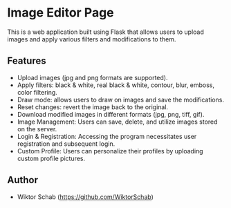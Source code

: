 # Image Editor Page

This is a web application built using Flask that allows users to upload images and apply various filters and modifications to them.

## Features

- Upload images (jpg and png formats are supported).
- Apply filters: black & white, real black & white, contour, blur, emboss, color filtering.
- Draw mode: allows users to draw on images and save the modifications.
- Reset changes: revert the image back to the original.
- Download modified images in different formats (jpg, png, tiff, gif).
- Image Management: Users can save, delete, and utilize images stored on the server.
- Login & Registration: Accessing the program necessitates user registration and subsequent login.
- Custom Profile: Users can personalize their profiles by uploading custom profile pictures.

## Author
- Wiktor Schab (https://github.com/WiktorSchab)

